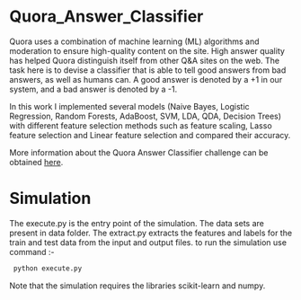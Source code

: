 Quora_Answer_Classifier
=======================

Quora uses a combination of machine learning (ML) algorithms and moderation to ensure high-quality content on the site. High answer quality has helped Quora distinguish itself from other Q&A sites on the web. The task here is to devise a classifier that is able to tell good answers from bad answers, as well as humans can.  A good answer is denoted by a +1 in our system, and a bad answer is denoted by a -1.  

In this work I implemented several models (Naive Bayes, Logistic Regression, Random Forests, AdaBoost, SVM, LDA, QDA, Decision Trees) with different feature selection methods such as feature scaling, Lasso feature selection and Linear feature selection and compared their accuracy.

More information about the Quora Answer Classifier challenge can be obtained [here](https://www.quora.com/challenges#answer_classifier).

Simulation
=======================
The execute.py is the entry point of the simulation. The data sets are present in data folder. The extract.py extracts the features and labels for the train and test data from the input and output files. to run the simulation use command :-
```python
 python execute.py
```
Note that the simulation requires the libraries scikit-learn and numpy.
